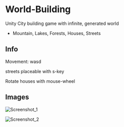 # World-Building
Unity City building game with infinite, generated world
* Mountain, Lakes, Forests, Houses, Streets


## Info
Movement: wasd

streets placeable with s-key

Rotate houses with mouse-wheel

## Images
![Screenshot_1](https://user-images.githubusercontent.com/27453571/218335447-1e53f225-d3dd-4e19-b602-4583e2aff75e.png)

![Screenshot_2](https://user-images.githubusercontent.com/27453571/218335401-0bc4d0c3-1204-4057-bf97-3634ff4a37b2.png)
